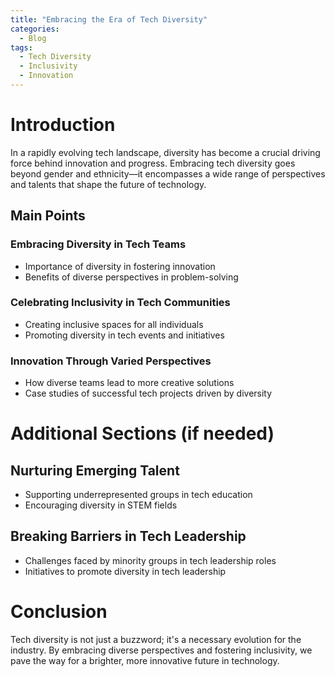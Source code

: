 ```yaml
---
title: "Embracing the Era of Tech Diversity"
categories:
  - Blog
tags:
  - Tech Diversity
  - Inclusivity
  - Innovation
---
```


# Introduction
In a rapidly evolving tech landscape, diversity has become a crucial driving force behind innovation and progress. Embracing tech diversity goes beyond gender and ethnicity—it encompasses a wide range of perspectives and talents that shape the future of technology.

## Main Points
### Embracing Diversity in Tech Teams
- Importance of diversity in fostering innovation
- Benefits of diverse perspectives in problem-solving

### Celebrating Inclusivity in Tech Communities
- Creating inclusive spaces for all individuals
- Promoting diversity in tech events and initiatives

### Innovation Through Varied Perspectives
- How diverse teams lead to more creative solutions
- Case studies of successful tech projects driven by diversity

# Additional Sections (if needed)
## Nurturing Emerging Talent
- Supporting underrepresented groups in tech education
- Encouraging diversity in STEM fields

## Breaking Barriers in Tech Leadership
- Challenges faced by minority groups in tech leadership roles
- Initiatives to promote diversity in tech leadership

# Conclusion
Tech diversity is not just a buzzword; it's a necessary evolution for the industry. By embracing diverse perspectives and fostering inclusivity, we pave the way for a brighter, more innovative future in technology.